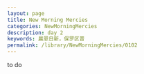 ```yaml
---
layout: page
title: New Morning Mercies
categories: NewMorningMercies
description: day 2
keywords: 晨恩日新，保罗区普
permalink: /library/NewMorningMercies/0102
---
```


to do